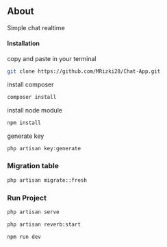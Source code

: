 
## About 
Simple chat realtime


#### Installation
copy and paste in your terminal

```bash
git clone https://github.com/MRizki28/Chat-App.git
```

install composer

```bash
composer install
```

install node module

```bash
npm install
```

generate key

```bash
php artisan key:generate
```

### Migration table

```bash
php artisan migrate::fresh
```

### Run Project

```bash
php artisan serve
```

```bash
php artisan reverb:start
```

```bash
npm run dev
```
